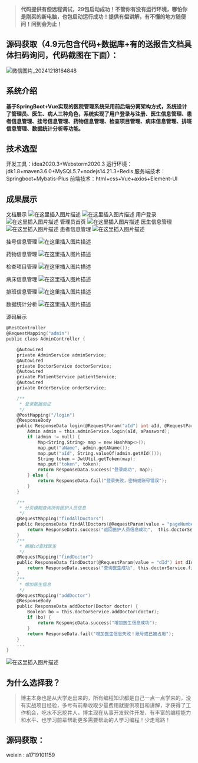 > **代码提供有偿远程调试，29包启动成功！不管你有没有运行环境，哪怕你是刚买的新电脑，也包启动运行成功！提供有偿讲解，有不懂的地方随便问！问到会为止！**
## 源码获取（4.9元包含代码+数据库+有的送报告文档具体扫码询问，代码截图在下面）：
![微信图片_20241218164848](https://github.com/user-attachments/assets/646b2784-afb8-47ee-a4d4-5ccc9f96b331)
## 系统介绍
**基于SpringBoot+Vue实现的医院管理系统采用前后端分离架构方式，系统设计了管理员、医生、病人三种角色，系统实现了用户登录与注册、医生信息管理、患者信息管理、挂号信息管理、药物信息管理、检查项目管理、病床信息管理、排班信息管理、数据统计分析等功能。**
## 技术选型
开发工具：idea2020.3+Webstorm2020.3
运行环境：jdk1.8+maven3.6.0+MySQL5.7+nodejs14.21.3+Redis
服务端技术：Springboot+Mybatis-Plus
前端技术：html+css+Vue+axios+Element-UI
## 成果展示
文档展示
![在这里插入图片描述](https://i-blog.csdnimg.cn/direct/3bbfc9fddf944afeacfb3198c9096a30.png)
![在这里插入图片描述](https://i-blog.csdnimg.cn/direct/ea9bfa42bcb649779e2924c614303c68.png)
用户登录
![在这里插入图片描述](https://i-blog.csdnimg.cn/direct/b0c3a235b3a24dc4a39b3421debc8636.png)
管理员首页
![在这里插入图片描述](https://i-blog.csdnimg.cn/direct/7e9fdb0e37bc459c89074a009282e4a3.png)
医生信息管理
![在这里插入图片描述](https://i-blog.csdnimg.cn/direct/070e9a347a1444e596cb7accab520c9c.png)
患者信息管理
![在这里插入图片描述](https://i-blog.csdnimg.cn/direct/5f03f7c1c6c742118482df4d06c78a9d.png)

挂号信息管理
![在这里插入图片描述](https://i-blog.csdnimg.cn/direct/32eff86eec7a4adcaf06639c1467a86c.png)

药物信息管理
![在这里插入图片描述](https://i-blog.csdnimg.cn/direct/020c74f268984fd69f07434efe5b7ad7.png)

检查项目管理
![在这里插入图片描述](https://i-blog.csdnimg.cn/direct/009f1e5037d34972b3e05d43fadcb1c5.png)

病床信息管理
![在这里插入图片描述](https://i-blog.csdnimg.cn/direct/e0164d1904474cf5bab4b385392cb189.png)

排班信息管理
![在这里插入图片描述](https://i-blog.csdnimg.cn/direct/a5ac6d50a8a74939a2d8228820348c44.png)

数据统计分析
![在这里插入图片描述](https://i-blog.csdnimg.cn/direct/da46987e90a24818a1cd0c1fa9f0f578.png)

源码展示

```c
@RestController
@RequestMapping("admin")
public class AdminController {

    @Autowired
    private AdminService adminService;
    @Autowired
    private DoctorService doctorService;
    @Autowired
    private PatientService patientService;
    @Autowired
    private OrderService orderService;

    /**
     * 登录数据验证
     */
    @PostMapping("/login")
    @ResponseBody
    public ResponseData login(@RequestParam("aId") int aId, @RequestParam("aPassword") String aPassword) {
        Admin admin = this.adminService.login(aId, aPassword);
        if (admin != null) {
            Map<String,String> map = new HashMap<>();
            map.put("aName", admin.getAName());
            map.put("aId", String.valueOf(admin.getAId()));
            String token = JwtUtil.getToken(map);
            map.put("token", token);
            return ResponseData.success("登录成功", map);
        } else {
            return ResponseData.fail("登录失败，密码或账号错误");
        }
    }

    /**
     * 分页模糊查询所有医护人员信息
     */
    @RequestMapping("findAllDoctors")
    public ResponseData findAllDoctors(@RequestParam(value = "pageNumber") int pageNumber, @RequestParam(value = "size") int size, @RequestParam(value = "query") String query){
        return ResponseData.success("返回医护人员信息成功",  this.doctorService.findAllDoctors(pageNumber, size, query));
    }
    /**
     * 根据id查找医生
     */
    @RequestMapping("findDoctor")
    public ResponseData findDoctor(@RequestParam(value = "dId") int dId) {
        return ResponseData.success("查询医生成功", this.doctorService.findDoctor(dId));
    }
    /**
     * 增加医生信息
     */
    @RequestMapping("addDoctor")
    @ResponseBody
    public ResponseData addDoctor(Doctor doctor) {
        Boolean bo = this.doctorService.addDoctor(doctor);
        if (bo) {
            return ResponseData.success("增加医生信息成功");
        }
        return ResponseData.fail("增加医生信息失败！账号或已被占用");
    }
    ...
}
```

![在这里插入图片描述](https://i-blog.csdnimg.cn/direct/f2728c3f61b445fb8c1f10411cb41fd0.png)
## 为什么选择我？

> 博主本身也是从大学走出来的，所有编程知识都是自己一点一点学来的，没有实战项目经验，多亏有前辈收取少量费用就提供项目和讲解，才获得了工作机会，吃水不忘挖井人，博主现在从事开发软件开发、有丰富的编程能力和水平、也学习前辈帮助更多需要帮助的人学习编程！少走弯路！

## 源码获取：
weixin :  a1719101159
